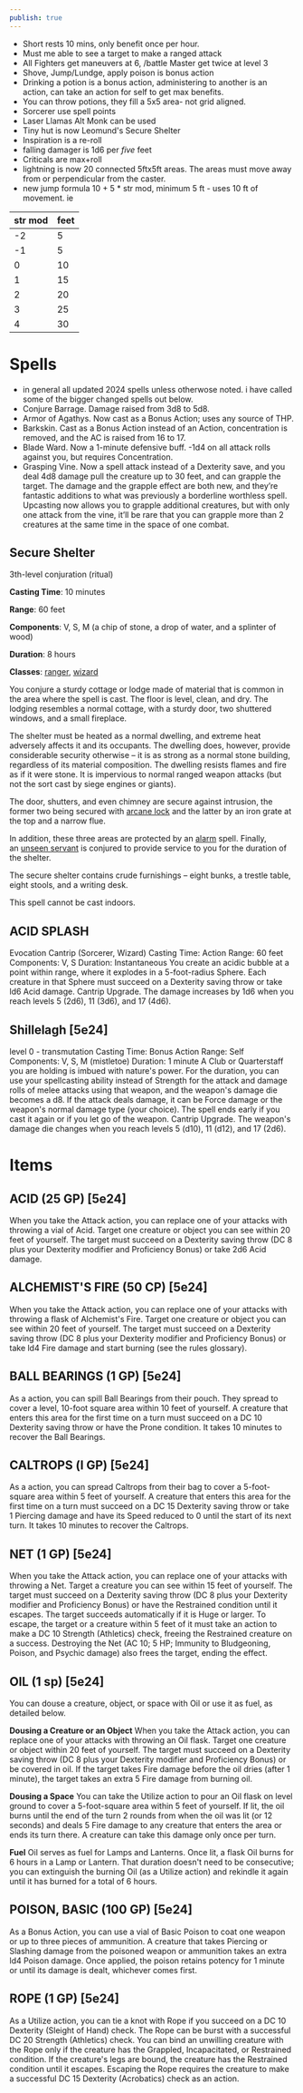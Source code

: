 ```yaml
---
publish: true
---
```


- Short rests 10 mins, only benefit once per hour.
- Must me able to see a target to make a ranged attack
- All Fighters get maneuvers at 6, /battle Master get twice at level 3
- Shove, Jump/Lundge, apply poison is bonus action
- Drinking a potion is a bonus action, administering to another is an action, can take an action for self to get max benefits.
- You can throw potions, they fill a 5x5 area- not grid aligned.
- Sorcerer use spell points
- Laser Llamas Alt Monk can be used
- Tiny hut is now Leomund's Secure Shelter
- Inspiration is a re-roll
- falling damager is 1d6 per *five* feet
- Criticals are max+roll
- lightning is now 20 connected 5ftx5ft areas. The areas must move away from or perpendicular from the caster.
- new jump formula
	10 + 5 * str mod, minimum 5 ft - uses 10 ft of movement.
	ie

| str mod | feet |
| ------- | ---- |
| -2      | 5    |
| -1      | 5    |
| 0       | 10   |
| 1       | 15   |
| 2       | 20   |
| 3       | 25   |
| 4       | 30   |

# Spells
- in general all updated 2024 spells unless otherwose noted. i have called some of the bigger changed spells out below.
- Conjure Barrage. Damage raised from 3d8 to 5d8.
- Armor of Agathys. Now cast as a Bonus Action; uses any source of THP.
- Barkskin. Cast as a Bonus Action instead of an Action, concentration is removed, and the AC is raised from 16 to 17.
- Blade Ward. Now a 1-minute defensive buff. -1d4 on all attack rolls against you, but requires Concentration.
- Grasping Vine. Now a spell attack instead of a Dexterity save, and you deal 4d8 damage pull the creature up to 30 feet, and can grapple the target. The damage and the grapple effect are both new, and they’re fantastic additions to what was previously a borderline worthless spell. Upcasting now allows you to grapple additional creatures, but with only one attack from the vine, it’ll be rare that you can grapple more than 2 creatures at the same time in the space of one combat.
## Secure Shelter
	
 3th-level conjuration (ritual)
	
**Casting Time**: 10 minutes
	
**Range**: 60 feet
	
**Components**: V, S, M (a chip of stone, a drop of water, and a splinter of wood)
	
**Duration**: 8 hours
	
**Classes**: [ranger](https://www.5esrd.com/classes/ranger), [wizard](https://www.5esrd.com/classes/wizard)
	
You conjure a sturdy cottage or lodge made of material that is common in the area where the spell is cast. The floor is level, clean, and dry. The lodging resembles a normal cottage, with a sturdy door, two shuttered windows, and a small fireplace.
	
The shelter must be heated as a normal dwelling, and extreme heat adversely affects it and its occupants. The dwelling does, however, provide considerable security otherwise – it is as strong as a normal stone building, regardless of its material composition. The dwelling resists flames and fire as if it were stone. It is impervious to normal ranged weapon attacks (but not the sort cast by siege engines or giants).
	
The door, shutters, and even chimney are secure against intrusion, the former two being secured with [arcane lock](https://www.5esrd.com/spellcasting/all-spells/a/arcane-lock) and the latter by an iron grate at the top and a narrow flue.
	
In addition, these three areas are protected by an [alarm](https://www.5esrd.com/spellcasting/all-spells/a/alarm) spell. Finally, an [unseen servant](https://www.5esrd.com/spellcasting/all-spells/u/unseen-servant) is conjured to provide service to you for the duration of the shelter.
	
The secure shelter contains crude furnishings – eight bunks, a trestle table, eight stools, and a writing desk.
	
This spell cannot be cast indoors.

## ACID SPLASH
Evocation Cantrip (Sorcerer, Wizard)
Casting Time: Action
Range: 60 feet
Components: V, S
Duration: Instantaneous
You create an acidic bubble at a point within range, where it explodes in a 5-foot-radius Sphere. Each creature in that Sphere must succeed on a Dexterity
saving throw or take ld6 Acid damage. Cantrip Upgrade. The damage increases by 1d6 when you reach levels 5 (2d6), 11 (3d6), and 17 (4d6).

## Shillelagh [5e24]
level 0 - transmutation
Casting Time: Bonus Action
Range: Self
Components: V, S, M (mistletoe)
Duration: 1 minute
A Club or Quarterstaff you are holding is imbued with nature's power. For the duration, you can use your spellcasting ability instead of Strength for the attack and damage rolls of melee attacks using that weapon, and the weapon's damage die becomes a d8. If the attack deals damage, it can be Force damage or the weapon's normal damage type (your choice).
The spell ends early if you cast it again or if you let go of the weapon.
Cantrip Upgrade. The weapon's damage die changes when you reach levels 5 (d10), 11 (d12), and 17 (2d6).

# Items
## ACID (25 GP) [5e24]
When you take the Attack action, you can replace one of your attacks with throwing a vial of Acid. Target one creature or object you can see within 20 feet of yourself. The target must succeed on a Dexterity saving throw (DC 8 plus your Dexterity modifier and Proficiency Bonus) or take 2d6 Acid damage.

## ALCHEMIST'S FIRE (50 CP) [5e24]
When you take the Attack action, you can replace one of your attacks with throwing a flask of Alchemist's Fire. Target one creature or object you can see within 20 feet of yourself. The target must succeed on a Dexterity saving throw (DC 8 plus your Dexterity modifier and Proficiency Bonus) or take ld4 Fire damage and start burning (see the rules glossary).

## BALL BEARINGS (1 GP) [5e24]
As a action, you can spill Ball Bearings from their pouch. They spread to cover a level, 10-foot square area within 10 feet of yourself. A creature that enters this area for the first time on a turn must succeed on a DC 10 Dexterity saving throw or have the Prone condition. It takes 10 minutes to recover the Ball Bearings.

## CALTROPS (l GP) [5e24]
As a action, you can spread Caltrops from their bag to cover a 5-foot-square area within 5 feet of yourself. A creature that enters this area for the first time on a turn must succeed on a DC 15 Dexterity saving throw or take 1 Piercing damage and have its Speed reduced to 0 until the start of its next turn. It takes 10 minutes to recover the Caltrops.

## NET (1 GP) [5e24]
When you take the Attack action, you can replace one of your attacks with throwing a Net. Target a creature you can see within 15 feet of yourself. The target must succeed on a Dexterity saving throw (DC 8 plus your Dexterity modifier and Proficiency Bonus) or have the Restrained condition until it escapes. The target succeeds automatically if it is Huge or larger. To escape, the target or a creature within 5 feet of it must take an action to make a DC 10 Strength (Athletics) check, freeing the Restrained creature on a success. Destroying the Net (AC 10; 5 HP; Immunity to Bludgeoning, Poison, and Psychic damage) also frees the target, ending the effect.

## OIL (1 sp) [5e24]
You can douse a creature, object, or space with Oil or use it as fuel, as detailed below.

**Dousing a Creature or an Object** When you take the Attack action, you can replace one of your attacks with throwing an Oil flask. Target one creature or object within 20 feet of yourself. The target must succeed on a Dexterity saving throw (DC 8
plus your Dexterity modifier and Proficiency Bonus) or be covered in oil. If the target takes Fire damage before the oil dries (after 1 minute), the target takes
an extra 5 Fire damage from burning oil.

**Dousing a Space** You can take the Utilize action to pour an Oil flask on level ground to cover a 5-foot-square area within 5 feet of yourself. If lit, the oil burns until the end of the turn 2 rounds from when the oil was lit (or 12 seconds) and deals 5 Fire damage to any creature that enters the area or ends its turn there. A creature can take this damage only once per turn.

**Fuel** Oil serves as fuel for Lamps and Lanterns. Once lit, a flask Oil burns for 6 hours in a Lamp or Lantern. That duration doesn't need to be consecutive; you can extinguish the burning Oil (as a Utilize action) and rekindle it again until it has burned for a total of 6 hours.

## POISON, BASIC (100 GP) [5e24]
As a Bonus Action, you can use a vial of Basic Poison to coat one weapon or up to three pieces of ammunition. A creature that takes Piercing or Slashing
damage from the poisoned weapon or ammunition takes an extra ld4 Poison damage. Once applied, the poison retains potency for 1 minute or until its damage is dealt, whichever comes first.

## ROPE (1 GP) [5e24]
As a Utilize action, you can tie a knot with Rope if you succeed on a DC 10 Dexterity (Sleight of Hand) check. The Rope can be burst with a successful DC
20 Strength (Athletics) check. You can bind an unwilling creature with the Rope only if the creature has the Grappled, Incapacitated, or Restrained condition. If the creature's legs are bound, the creature has the Restrained condition until it escapes. Escaping the Rope requires the creature to make a successful DC 15 Dexterity (Acrobatics) check as an action.

